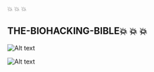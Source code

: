 :collision: :collision: :collision: <h2>THE-BIOHACKING-BIBLE:collision: :collision: :collision:</h2> 
 
![Alt text](https://raw.githubusercontent.com/JonnyBanana/THE-BIOHACKING-BIBLE/master/img/bible.jpg)



![Alt text](https://raw.githubusercontent.com/JonnyBanana/THE-BIOHACKING-BIBLE/master/img/brain-hack.JPG)

